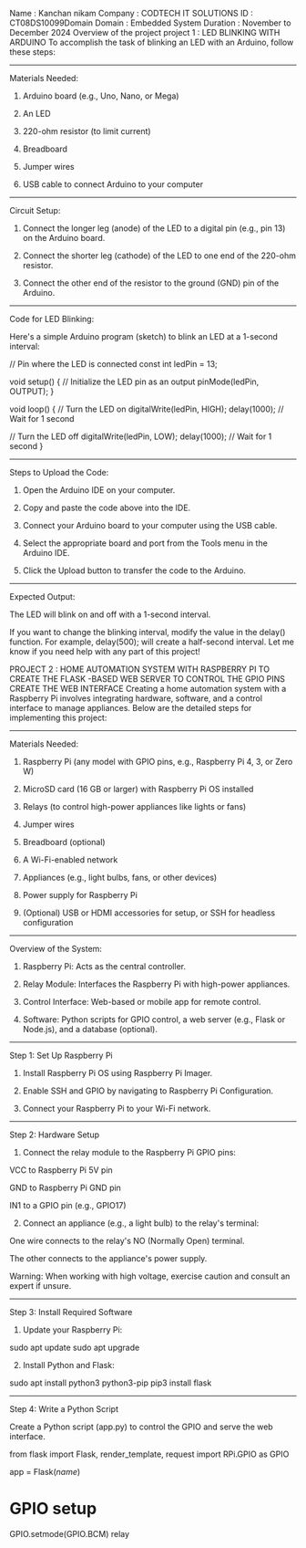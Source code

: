Name : Kanchan nikam
Company : CODTECH IT SOLUTIONS
ID : CT08DS10099Domain 
Domain : Embedded System
Duration : November to December 2024
Overview of the project
project 1 : LED BLINKING WITH ARDUINO
To accomplish the task of blinking an LED with an Arduino, follow these steps:


---

Materials Needed:

1. Arduino board (e.g., Uno, Nano, or Mega)


2. An LED


3. 220-ohm resistor (to limit current)


4. Breadboard


5. Jumper wires


6. USB cable to connect Arduino to your computer







---

Circuit Setup:

1. Connect the longer leg (anode) of the LED to a digital pin (e.g., pin 13) on the Arduino board.


2. Connect the shorter leg (cathode) of the LED to one end of the 220-ohm resistor.


3. Connect the other end of the resistor to the ground (GND) pin of the Arduino.




---

Code for LED Blinking:

Here's a simple Arduino program (sketch) to blink an LED at a 1-second interval:

// Pin where the LED is connected
const int ledPin = 13;

void setup() {
  // Initialize the LED pin as an output
  pinMode(ledPin, OUTPUT);
}

void loop() {
  // Turn the LED on
  digitalWrite(ledPin, HIGH);
  delay(1000); // Wait for 1 second

  // Turn the LED off
  digitalWrite(ledPin, LOW);
  delay(1000); // Wait for 1 second
}


---

Steps to Upload the Code:

1. Open the Arduino IDE on your computer.


2. Copy and paste the code above into the IDE.


3. Connect your Arduino board to your computer using the USB cable.


4. Select the appropriate board and port from the Tools menu in the Arduino IDE.


5. Click the Upload button to transfer the code to the Arduino.




---

Expected Output:

The LED will blink on and off with a 1-second interval.

If you want to change the blinking interval, modify the value in the delay() function. For example, delay(500); will create a half-second interval.
Let me know if you need help with any part of this project!


PROJECT 2 : HOME AUTOMATION SYSTEM WITH RASPBERRY PI
TO CREATE THE FLASK -BASED WEB SERVER TO CONTROL THE GPIO PINS 
CREATE THE WEB INTERFACE 
Creating a home automation system with a Raspberry Pi involves integrating hardware, software, and a control interface to manage appliances. Below are the detailed steps for implementing this project:


---

Materials Needed:

1. Raspberry Pi (any model with GPIO pins, e.g., Raspberry Pi 4, 3, or Zero W)


2. MicroSD card (16 GB or larger) with Raspberry Pi OS installed


3. Relays (to control high-power appliances like lights or fans)


4. Jumper wires


5. Breadboard (optional)


6. A Wi-Fi-enabled network


7. Appliances (e.g., light bulbs, fans, or other devices)


8. Power supply for Raspberry Pi


9. (Optional) USB or HDMI accessories for setup, or SSH for headless configuration




---

Overview of the System:

1. Raspberry Pi: Acts as the central controller.


2. Relay Module: Interfaces the Raspberry Pi with high-power appliances.


3. Control Interface: Web-based or mobile app for remote control.


4. Software: Python scripts for GPIO control, a web server (e.g., Flask or Node.js), and a database (optional).




---

Step 1: Set Up Raspberry Pi

1. Install Raspberry Pi OS using Raspberry Pi Imager.


2. Enable SSH and GPIO by navigating to Raspberry Pi Configuration.


3. Connect your Raspberry Pi to your Wi-Fi network.




---

Step 2: Hardware Setup

1. Connect the relay module to the Raspberry Pi GPIO pins:

VCC to Raspberry Pi 5V pin

GND to Raspberry Pi GND pin

IN1 to a GPIO pin (e.g., GPIO17)



2. Connect an appliance (e.g., a light bulb) to the relay's terminal:

One wire connects to the relay's NO (Normally Open) terminal.

The other connects to the appliance's power supply.




Warning: When working with high voltage, exercise caution and consult an expert if unsure.


---

Step 3: Install Required Software

1. Update your Raspberry Pi:

sudo apt update
sudo apt upgrade


2. Install Python and Flask:

sudo apt install python3 python3-pip
pip3 install flask




---

Step 4: Write a Python Script

Create a Python script (app.py) to control the GPIO and serve the web interface.

from flask import Flask, render_template, request
import RPi.GPIO as GPIO

app = Flask(_name_)

# GPIO setup
GPIO.setmode(GPIO.BCM)
relay


